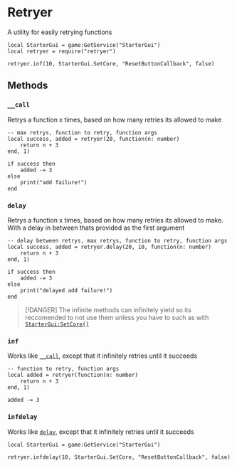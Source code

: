 # Retryer

A utility for easily retrying functions

```luau
local StarterGui = game:GetService("StarterGui")
local retryer = require("retryer")

retryer.inf(10, StarterGui.SetCore, "ResetButtonCallback", false)

```

## Methods

### `__call`

Retrys a function x times, based on how many retries its allowed to make

```luau
-- max retrys, function to retry, function args
local success, added = retryer(20, function(n: number)
    return n + 3
end, 1)

if success then
    added -= 3
else
    print("add failure!")
end
```

### `delay`

Retrys a function x times, based on how many retries its allowed to make.
With a delay in between thats provided as the first argument

```luau
-- delay between retrys, max retrys, function to retry, function args
local success, added = retryer.delay(20, 10, function(n: number)
    return n + 3
end, 1)

if success then
    added -= 3
else
    print("delayed add failure!")
end
```

> [!DANGER]
> The infinite methods can infinitely yield so its reccomended to not use them unless you have to
> such as with [`StarterGui:SetCore()`](https://create.roblox.com/docs/reference/engine/classes/StarterGui#SetCore)

### `inf`

Works like [`__call`](#call), except that it infinitely retries until it succeeds

```luau
-- function to retry, function args
local added = retryer(function(n: number)
    return n + 3
end, 1)

added -= 3
```

### `infdelay`

Works like [`delay`](#delay), except that it infinitely retries until it succeeds

```luau
local StarterGui = game:GetService("StarterGui")

retryer.infdelay(10, StarterGui.SetCore, "ResetButtonCallback", false)
```

